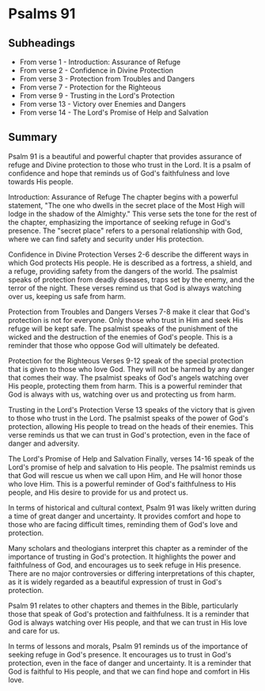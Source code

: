 # Psalms 91

## Subheadings

* From verse 1 - Introduction: Assurance of Refuge
* From verse 2 - Confidence in Divine Protection
* From verse 3 - Protection from Troubles and Dangers
* From verse 7 - Protection for the Righteous
* From verse 9 - Trusting in the Lord's Protection
* From verse 13 - Victory over Enemies and Dangers
* From verse 14 - The Lord's Promise of Help and Salvation

## Summary

Psalm 91 is a beautiful and powerful chapter that provides assurance of refuge and Divine protection to those who trust in the Lord. It is a psalm of confidence and hope that reminds us of God's faithfulness and love towards His people.

Introduction: Assurance of Refuge
The chapter begins with a powerful statement, "The one who dwells in the secret place of the Most High will lodge in the shadow of the Almighty." This verse sets the tone for the rest of the chapter, emphasizing the importance of seeking refuge in God's presence. The "secret place" refers to a personal relationship with God, where we can find safety and security under His protection.

Confidence in Divine Protection
Verses 2-6 describe the different ways in which God protects His people. He is described as a fortress, a shield, and a refuge, providing safety from the dangers of the world. The psalmist speaks of protection from deadly diseases, traps set by the enemy, and the terror of the night. These verses remind us that God is always watching over us, keeping us safe from harm.

Protection from Troubles and Dangers
Verses 7-8 make it clear that God's protection is not for everyone. Only those who trust in Him and seek His refuge will be kept safe. The psalmist speaks of the punishment of the wicked and the destruction of the enemies of God's people. This is a reminder that those who oppose God will ultimately be defeated.

Protection for the Righteous
Verses 9-12 speak of the special protection that is given to those who love God. They will not be harmed by any danger that comes their way. The psalmist speaks of God's angels watching over His people, protecting them from harm. This is a powerful reminder that God is always with us, watching over us and protecting us from harm.

Trusting in the Lord's Protection
Verse 13 speaks of the victory that is given to those who trust in the Lord. The psalmist speaks of the power of God's protection, allowing His people to tread on the heads of their enemies. This verse reminds us that we can trust in God's protection, even in the face of danger and adversity.

The Lord's Promise of Help and Salvation
Finally, verses 14-16 speak of the Lord's promise of help and salvation to His people. The psalmist reminds us that God will rescue us when we call upon Him, and He will honor those who love Him. This is a powerful reminder of God's faithfulness to His people, and His desire to provide for us and protect us.

In terms of historical and cultural context, Psalm 91 was likely written during a time of great danger and uncertainty. It provides comfort and hope to those who are facing difficult times, reminding them of God's love and protection.

Many scholars and theologians interpret this chapter as a reminder of the importance of trusting in God's protection. It highlights the power and faithfulness of God, and encourages us to seek refuge in His presence. There are no major controversies or differing interpretations of this chapter, as it is widely regarded as a beautiful expression of trust in God's protection.

Psalm 91 relates to other chapters and themes in the Bible, particularly those that speak of God's protection and faithfulness. It is a reminder that God is always watching over His people, and that we can trust in His love and care for us.

In terms of lessons and morals, Psalm 91 reminds us of the importance of seeking refuge in God's presence. It encourages us to trust in God's protection, even in the face of danger and uncertainty. It is a reminder that God is faithful to His people, and that we can find hope and comfort in His love.
